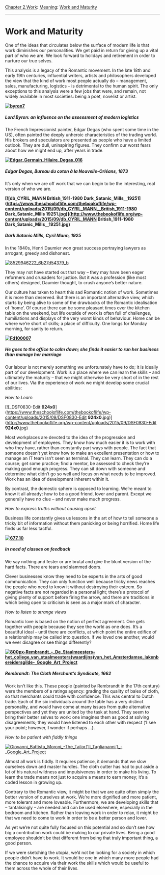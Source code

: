 [Chapter 2.Work](https://www.theschooloflife.com/thebookoflife/category/work/): [Meaning](https://www.theschooloflife.com/thebookoflife/category/work/meaning/): [Work and Maturity](https://www.theschooloflife.com/thebookoflife/work-and-maturity/)

* * *

# Work and Maturity

One of the ideas that circulates below the surface of modern life is that work diminishes our personalities. We get paid in return for giving up a vital part of who we are. We look forward to holidays and retirement in order to nurture our true selves.

This analysis is a legacy of the Romantic movement. In the late 18th and early 19th centuries, influential writers, artists and philosophers developed the view that the kind of work most people actually do – management, sales, manufacturing, logistics – is detrimental to the human spirit. The only exceptions to this analysis were a few jobs that were, and remain, not widely available in most societies: being a poet, novelist or artist.

**[![byron7](https://www.theschooloflife.com/thebookoflife/wp-content/uploads/2015/09/byron7.jpg)](http://www.thebookoflife.org/wp-content/uploads/2015/09/byron7.jpg)**

##### Lord Byron: an influence on the assessment of modern logistics

The French Impressionist painter, Edgar Degas (who spent some time in the US), often painted the deeply unheroic characteristics of the trading world. His brokers and speculators are presented as people who have a limited outlook. They are dull, uninspiring figures. They confirm our worst fears about how we might end up, after years in trade.

**[![Edgar_Germain_Hilaire_Degas_016](https://www.theschooloflife.com/thebookoflife/wp-content/uploads/2015/09/Edgar_Germain_Hilaire_Degas_016.jpg)](http://www.thebookoflife.org/wp-content/uploads/2015/09/Edgar_Germain_Hilaire_Degas_016.jpg)**

##### Edgar Degas, _Bureau du coton à la Nouvelle-Orléans_, 1873

It’s only when we are off work that we can begin to be the interesting, real version of who we are.

**[![db_CYRIL_MANN __British_1911-1980__ Dark_Satanic_Mills__19251](https://www.theschooloflife.com/thebookoflife/wp-content/uploads/2015/09/db_CYRIL_MANN__British_1911-1980 __Dark_Satanic_Mills__ 19251.jpg)](http://www.thebookoflife.org/wp-content/uploads/2015/09/db_CYRIL_MANN __British_1911-1980__ Dark_Satanic_Mills__19251.jpg)**

##### Dark Satanic Mills, Cyril Mann, 1925

In the 1840s, Henri Daumier won great success portraying lawyers as arrogant, greedy and dishonest.

[![8529946222_6b27d54379_b](https://www.theschooloflife.com/thebookoflife/wp-content/uploads/2015/09/8529946222_6b27d54379_b.jpg)](http://www.thebookoflife.org/wp-content/uploads/2015/09/8529946222_6b27d54379_b.jpg)

They may not have started out that way – they may have been eager reformers and crusaders for justice. But it was a profession (like most others) designed, Daumier thought, to crush anyone’s better nature.

Our culture has taken to heart this sad Romantic notion of work. Sometimes it is more than deserved. But there is an important alternative view, which starts by being alive to some of the drawbacks of the Romantic idealisation of ‘home’. Of course there can be some pleasant times over the kitchen table on the weekend, but life outside of work is often full of challenges, humiliations and displays of the very worst kinds of behaviour. Home can be where we’re short of skills; a place of difficulty. One longs for Monday morning, for sanity to return.

**[![Fd100007](https://www.theschooloflife.com/thebookoflife/wp-content/uploads/2015/09/Fd100007.jpg)](http://www.thebookoflife.org/wp-content/uploads/2015/09/Fd100007.jpg)**

##### He goes to the office to calm down; she finds it easier to run her business than manage her marriage

Our labour is not merely something we unfortunately have to do; it is ideally part of our development. Work is a place where we can learn the skills – and ultimately the maturity – that we might otherwise be very short of in the rest of our lives. Via the experience of work we might develop some crucial abilities:

_How to Learn_

[![_DSF0830-Edit __924x0__](https://www.theschooloflife.com/thebookoflife/wp-content/uploads/2015/09/DSF0830-Edit __924x0__.jpg)](http://www.thebookoflife.org/wp-content/uploads/2015/09/DSF0830-Edit __924x0__.jpg)

Most workplaces are devoted to the idea of the progression and development of employees. They know how much easier it is to work with who they have, rather than constantly part ways with people. The fact that someone doesn’t yet know how to make an excellent presentation or how to manage an IT team isn’t seen as terminal. They can learn. They can do a course; get some practice; find a mentor, be assessed to check they’re making good enough progress. They can sit down with someone and determine what didn’t go so well and focus on what needs to be improved. Work has an idea of development inherent within it.

By contrast, the domestic sphere is opposed to learning. We’re meant to know it all already: how to be a good friend, lover and parent. Except we generally have no clue – and never make much progress.

_How to express truths without causing upset_

Business life constantly gives us lessons in the art of how to tell someone a tricky bit of information without them panicking or being horrified. Home life finds us far less tactful.

**[![677_10](https://www.theschooloflife.com/thebookoflife/wp-content/uploads/2015/09/677_10.jpg)](http://www.thebookoflife.org/wp-content/uploads/2015/09/677_10.jpg)**

##### In need of classes on feedback

We say nothing and fester or are brutal and give the blunt version of the hard facts. There are tears and slammed doors.

Clever businesses know they need to be experts in the arts of good communication. They can only function well because tricky news reaches the people who need to know it without destroying their esteem. So negative facts are not regarded in a personal light; there’s a protocol of giving plenty of support before firing the arrow, and there are traditions in which being open to criticism is seen as a major mark of character.

_How to listen to strange views_

Romantic love is based on the notion of perfect agreement. One gets together with people because they see the world as one does. It’s a beautiful ideal – until there are conflicts, at which point the entire edifice of a relationship may be called into question. If we loved one another, would we ever disagree or see things differently?

**[![800px-Rembrandt_-_De_Staalmeesters-_het_college_van_staalmeesters_(waardijns)_van_het_Amsterdamse_lakenbereidersgilde_-_Google_Art_Project](https://www.theschooloflife.com/thebookoflife/wp-content/uploads/2015/09/800px-Rembrandt_-_De_Staalmeesters-_het_college_van_staalmeesters_waardijns_van_het_Amsterdamse_lakenbereidersgilde_-_Google_Art_Project.jpg)](http://www.thebookoflife.org/wp-content/uploads/2015/09/800px-Rembrandt_-_De_Staalmeesters-_het_college_van_staalmeesters_waardijns_van_het_Amsterdamse_lakenbereidersgilde_-_Google_Art_Project.jpg)**

##### Rembrandt: _The Cloth Merchant’s Syndicate_, 1662

Work isn’t like this. These people (painted by Rembrandt in the 17th century) were the members of a ratings agency: grading the quality of bales of cloth, so that merchants could trade with confidence. This was central to Dutch trade. Each of the six individuals around the table has a very distinct personality, and would have come at many issues from quite alternative perspectives and yet they are united by the task at hand. They seem to bring their better selves to work: one imagines them as good at solving disagreements; they would have listened to each other with respect (‘I see your point; however, I wonder if perhaps …).

_How to be patient with fiddly things_

[![Giovanni_Battista_Moroni_-_The_Tailor_('Il_Tagliapanni')_-_Google_Art_Project](https://www.theschooloflife.com/thebookoflife/wp-content/uploads/2015/09/Giovanni_Battista_Moroni_-_The_Tailor_Il_Tagliapanni_-_Google_Art_Project.jpg)](http://www.thebookoflife.org/wp-content/uploads/2015/09/Giovanni_Battista_Moroni_-_The_Tailor_Il_Tagliapanni_-_Google_Art_Project.jpg)

Almost all work is fiddly. It requires patience, it demands that we slow ourselves down and master hurdles. The cloth cutter has had to put aside a lot of his natural wildness and impulsiveness in order to make his living. To learn the trade means not just to acquire a means to earn money; it’s a coded lesson in growing up.

Contrary to the Romantic view, it might be that we are quite often simply the better version of ourselves at work. We’re more dignified and more patient, more tolerant and more loveable. Furthermore, we are developing skills that – tantalisingly – are needed and can be used elsewhere, especially in the bedroom and kitchen. Rather than leaving work in order to relax, it might be that we need to come to work in order to be a better person and lover.

As yet we’re not quite fully focused on this potential and so don’t see how big a contribution work could be making to our private lives. Being a good employee shouldn’t be that different from being that truly important thing, a good person.

If we were sketching the utopia, we’d not be looking for a society in which people didn’t have to work. It would be one in which many more people had the chance to acquire via their work the skills which would be useful to them across the whole of their lives.
